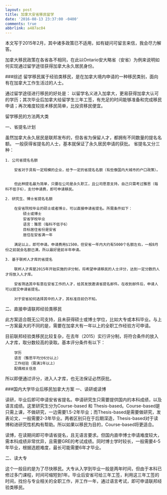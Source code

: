 ```yaml
---
layout: post
title: 加拿大安省移民留学
date: '2016-08-13 23:37:00 -0400'
comments: true
abbrlink: a487ac04
---
```

本文写于2015年2月，其中诸多政策已不适用，如有疑问可留言来信，我会尽力解答。

加拿大移民政策在各省各不相同，在此以Ontario安大略省（安省）为例来说明如何实现通过留学途径获得加拿大永久居民身份。

###综述
留学移民属于经验类移民，是在加拿大境内申请的一种移民类别，面向有在加拿大工作生活过的人士。

通过留学途径进行移民的好处是： 以留学名义进入加拿大，更易获得加拿大认可的学历；其次毕业后加拿大给留学生三年工签，有充足的时间能够准备和完成移民申请；再次难度较技术移民简单，比投资移民便宜。

留学移民的方法两大类

一、省提名计划

虽然加拿大永久居民是联邦发布的，但各省为保留人才，都拥有不同数量的提名名额。 一般获得省提名的人士，基本就保证了永久居民申请的获批。
省提名又分三种：

	1. 公司省提名名额

		安省对于具有一定规模的企业，给予一定的省提名名额（有些像国内大城市的户口政策）。
		

		但此种提名最为简单，只要在公司是永久职工，且公司愿意支持，自己只需考过雅思（每科不低于6），支付申请费，即可申请移民。

	2. 研究生、博士省提名名额

		在安省院校毕业的硕士或者博士，可以直接申请省提名。所需条件如下：
			硕士或博士
			安省学校毕业
			语言：雅思（每科不低于6）
			目标居住省份是安省
			居住在安省满一年
			
		满足以上，即可申请。申请费用$1500，但安省一年内大约有5000个名额左右，一般8月份之前就会名额已满，所以最好是前半年申请。

	3. 基于联邦人才库的省提名

		联邦人才库是2015年开始实施的评分制，将希望申请移民的人士评分，达到一定分数的人才将放入人才库。
		
		安省筛选其中有意在安省工作的人才，给其发放邀请省提名邮件。在收到邮件后，申请人可以提交申请省提名。
		
		对于安省如何选择其中的人才，其标准目前仍不知。

二、直接申请联邦经验类移民

此方案适合既无公司支持，且未获得硕士或博士学位，比如大专或本科毕业。与上一方案最大的不同的是，需要在加拿大有一年以上的全职工作经验方可申请。

目前联邦经验类移民比较复杂，在去年（2015）实行评分制，将符合条件的放入人才库，取分数较高的录取。基本评分条件有以下：

		学历
		语言（雅思平均分6分以上）
		工作经验（需满1年以上）
		配偶相关信息
		
所以即便通过评分，进入人才库，也无法保证必然获批。

###国内大学毕业后移民加拿大方案
一、读研或读博

读研，毕业后即可申请安省省提名。申请研究生只需要提供国内的本科成绩，以及语言成绩。这里研究生分为Course-based 和 Thesis-based。Course-based是只需上课，不做研究，一边需要1.5-2年毕业；而Thesis-based是需要做研究，发表论文，一般需要2-3年毕业。两者区别只在于后期深造，Thesis-based对于读博和进研究性机构有帮助。所以如果以移民为目的，Course-based将更适合。

读博，在读期间即可申请省提名，且无语言要求。但国内直申博士申请难度较大，需本科成绩非常优异，且需要GRE的考试成绩。同时博士学时较长，一般需要4-5年毕业，根据选题难度，最长可能需要6年才毕业。

二、读大专

这个一般目的是为了尽快移民。大专从入学到毕业一般是两年时间，但由于本科已修过多门课程，时间可缩短到1年。毕业后安省可给三年工签，利用这三年工签的时间，找份与专业相关的全职工作，并工作一年，通过语言考试，即可申请联邦经验类移民。
